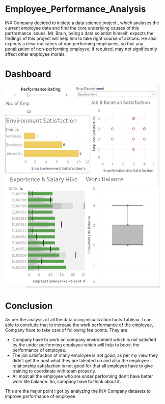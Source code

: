 # Employee_Performance_Analysis
INX Company decided to initiate a data science project , which analyses the current employee data and find the core underlying causes of this performance issues. 
Mr. Brain, being a data scientist himself, expects the findings of this project will help him to take right course of actions. He also expects a clear indicators 
of non performing employees, so that any penalization of non-performing employee, if required, may not significantly affect other employee morals.

# Dashboard
![ScreenShot](https://github.com/aaarif796/Employee_Performance_Analysis/blob/main/data%20analyst.png)

# Conclusion
As per the analysis of all the data using visualization tools Tableau. I can able to conclude that to increase the work performance of the employee, Company have to take care of following fee points. They are:<br>
    <ul><li>Company have to work on company environment which is not satisfied by the under performing employee which will help to boost the performance of employee.
    <li>The job satisfaction of many employee is not good, as per my view they didn’t get the post what they are talented on and also the employee relationship satisfaction is not good for that all employee have to give training to coordinate with team properly.
    <li>All most all the employee who are under performing don’t have better work life balance. So, company have to think about it.
    </ul>
This are the major point I got by analyzing the INX Company datasets to improve performance of employee.
